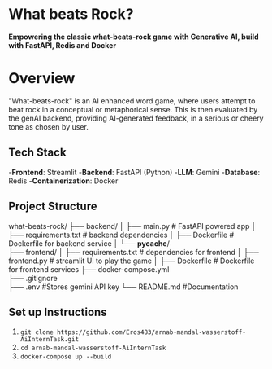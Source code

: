 # What beats Rock?

**Empowering the classic what-beats-rock game with Generative AI, build with FastAPI, Redis and Docker**

# Overview
"What-beats-rock" is an AI enhanced word game, where users attempt to beat rock in a conceptual or metaphorical sense. This is then evaluated by the genAI backend, providing AI-generated feedback, in a serious or cheery tone as chosen by user.

## Tech Stack
-**Frontend**: Streamlit
-**Backend**: FastAPI (Python)
-**LLM**: Gemini
-**Database**: Redis
-**Containerization**: Docker

## Project Structure
what-beats-rock/
├── backend/
│   ├── main.py              # FastAPI powered app
│   ├── requirements.txt     # backend dependencies
│   ├── Dockerfile           # Dockerfile for backend service
│   └── __pycache__/         
├── frontend/
│   ├── requirements.txt     # dependencies for frontend
│   ├── frontend.py          # streamlit UI to play the game
│   ├── Dockerfile           # Dockerfile for frontend services
├── docker-compose.yml       
├── .gitignore               
├── .env                     #Stores gemini API key
└── README.md                #Documentation

## Set up Instructions
1. `git clone https://github.com/Eros483/arnab-mandal-wasserstoff-AiInternTask.git`
2. `cd arnab-mandal-wasserstoff-AiInternTask`
3. `docker-compose up --build`
